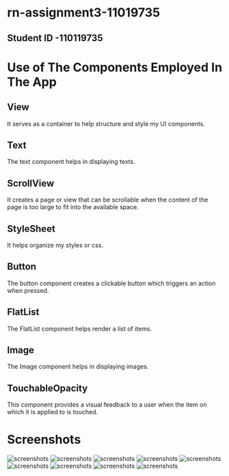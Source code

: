 # rn-assignment3-11019735

## Student ID -110119735

# Use of The Components Employed In The App

## View

It serves as a container to help structure and style my UI components.

## Text

The text component helps in displaying texts.

## ScrollView

It creates a page or view that can be scrollable when the content of the page is too large to fit into the available space.

## StyleSheet

It helps organize my styles or css.

## Button

The button component creates a clickable button which triggers an action when pressed.

## FlatList

The FlatList component helps render a list of items.

## Image

The Image component helps in displaying images.

## TouchableOpacity

This component provides a visual feedback to a user when the item on which it is applied to is touched.

# Screenshots

![screenshots](Screenshots/Screenshot_20240531-154629.jpg)
![screenshots](Screenshots/Screenshot_20240531-154652.jpg)
![screenshots](Screenshots/Screenshot_20240531-154724.jpg)
![screenshots](Screenshots/Screenshot_20240531-154737.jpg)
![screenshots](Screenshots/Screenshot_20240531-154748.jpg)
![screenshots](Screenshots/Screenshot_20240531-154800.jpg)
![screenshots](Screenshots/Screenshot_20240531-154818.jpg)
![screenshots](Screenshots/Screenshot_20240531-154838.jpg)
![screenshots](Screenshots/Screenshot_20240531-154843.jpg)
